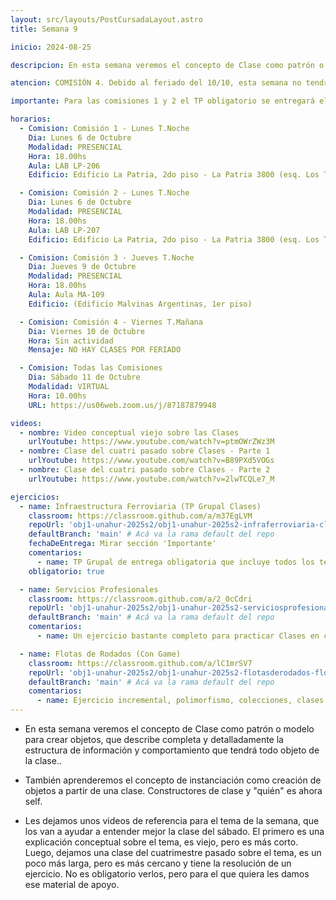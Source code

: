 ```yaml
---
layout: src/layouts/PostCursadaLayout.astro
title: Semana 9

inicio: 2024-08-25

descripcion: En esta semana veremos el concepto de Clase como patrón o modelo para crear objetos, que describe completa y detalladamente la estructura de información y comportamiento que tendrá todo objeto de la clase.

atencion: COMISIÓN 4. Debido al feriado del 10/10, esta semana no tendrán su clase presencial. Como material de apoyo y referencia, les compartimos un video con la explicación del tema de la semana, ya que en el ejericio que resolveremos el sábado utilizaremos algunos de estos conceptos (aunque no serán lo central).

importante: Para las comisiones 1 y 2 el TP obligatorio se entregará el 17/10. Para las comisiones 3 y 4 se entregará el 24/10.

horarios:
  - Comision: Comisión 1 - Lunes T.Noche
    Dia: Lunes 6 de Octubre
    Modalidad: PRESENCIAL
    Hora: 18.00hs
    Aula: LAB LP-206
    Edificio: Edificio La Patria, 2do piso - La Patria 3800 (esq. Los Toldos)

  - Comision: Comisión 2 - Lunes T.Noche
    Dia: Lunes 6 de Octubre
    Modalidad: PRESENCIAL
    Hora: 18.00hs
    Aula: LAB LP-207
    Edificio: Edificio La Patria, 2do piso - La Patria 3800 (esq. Los Toldos)

  - Comision: Comisión 3 - Jueves T.Noche
    Dia: Jueves 9 de Octubre
    Modalidad: PRESENCIAL
    Hora: 18.00hs
    Aula: Aula MA-109
    Edificio: (Edificio Malvinas Argentinas, 1er piso)

  - Comision: Comisión 4 - Viernes T.Mañana
    Dia: Viernes 10 de Octubre
    Hora: Sin actividad
    Mensaje: NO HAY CLASES POR FERIADO

  - Comision: Todas las Comisiones
    Dia: Sábado 11 de Octubre
    Modalidad: VIRTUAL
    Hora: 10.00hs
    URL: https://us06web.zoom.us/j/87187879948

videos:
  - nombre: Video conceptual viejo sobre las Clases
    urlYoutube: https://www.youtube.com/watch?v=ptmOWrZWz3M
  - nombre: Clase del cuatri pasado sobre Clases - Parte 1
    urlYoutube: https://www.youtube.com/watch?v=B89PXd5VOGs
  - nombre: Clase del cuatri pasado sobre Clases - Parte 2
    urlYoutube: https://www.youtube.com/watch?v=2lwTCQLe7_M

ejercicios:
  - name: Infraestructura Ferroviaria (TP Grupal Clases)
    classroom: https://classroom.github.com/a/m37EgLVM
    repoUrl: 'obj1-unahur-2025s2/obj1-unahur-2025s2-infraferroviaria-clases-infraFerroviaria' # Acá va la URL del repo sin el "https://github.com/"
    defaultBranch: 'main' # Acá va la rama default del repo
    fechaDeEntrega: Mirar sección 'Importante'
    comentarios:
      - name: TP Grupal de entrega obligatoria que incluye todos los temas vistos incluyendo clases.
    obligatorio: true

  - name: Servicios Profesionales
    classroom: https://classroom.github.com/a/2_0cCdri
    repoUrl: 'obj1-unahur-2025s2/obj1-unahur-2025s2-serviciosprofesionales-clasesServiciosProfesionales' # Acá va la URL del repo sin el "https://github.com/"
    defaultBranch: 'main' # Acá va la rama default del repo
    comentarios:
      - name: Un ejercicio bastante completo para practicar Clases en casa.

  - name: Flotas de Rodados (Con Game)
    classroom: https://classroom.github.com/a/lC1mrSV7
    repoUrl: 'obj1-unahur-2025s2/obj1-unahur-2025s2-flotasderodados-flotasDeRodadosConGameTS' # Acá va la URL del repo sin el "https://github.com/"
    defaultBranch: 'main' # Acá va la rama default del repo
    comentarios:
      - name: Ejercicio incremental, polimorfismo, colecciones, clases y game. Para practicar en clase.
---
```


- En esta semana veremos el concepto de Clase como patrón o modelo para crear objetos, que describe completa y detalladamente la estructura de información y comportamiento que tendrá todo objeto de la clase..

- También aprenderemos el concepto de instanciación como creación de objetos a partir de una clase. Constructores de clase y "quién" es ahora self.

- Les dejamos unos videos de referencia para el tema de la semana, que los van a ayudar a entender mejor la clase del sábado. El primero es una explicación conceptual sobre el tema, es viejo, pero es más corto. Luego, dejamos una clase del cuatrimestre pasado sobre el tema, es un poco más larga, pero es más cercano y tiene la resolución de un ejercicio. No es obligatorio verlos, pero para el que quiera les damos ese material de apoyo.
